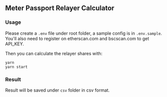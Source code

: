 ## Meter Passport Relayer Calculator

### Usage

Please create a `.env` file under root folder, a sample config is in `.env.sample`. You'll also need to register on etherscan.com and bscscan.com to get API_KEY.

Then you can calculate the relayer shares with:

```
yarn
yarn start
```

### Result

Result will be saved under `csv` folder in csv format.